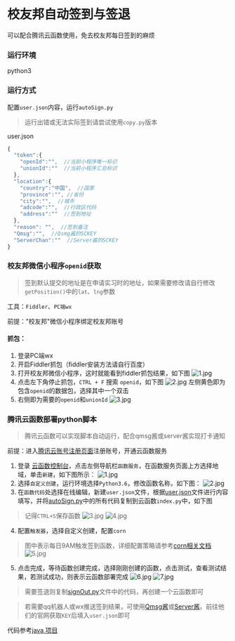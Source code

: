 # 校友邦自动签到与签退

可以配合腾讯云函数使用，免去校友邦每日签到的麻烦

### 运行环境

python3

### 运行方式

配置`user.json`内容，运行`autoSign.py`


> 运行出错或无法实际签到请尝试使用`copy.py`版本


user.json

```javascript
{
  "token":{
    "openId":"",  //当前小程序唯一标识
    "unionId":""  //当前小程序汇总标识
  },
  "location":{
    "country":"中国",  //国家
    "province":"", //省份
    "city":"",  //城市
    "adcode":"",  //行政区代码
    "address":""  //签到地址
  },
  "reason": "",  //签到备注
  "Qmsg":"",  //Qsmg酱的SCKEY
  "ServerChan":""  //Server酱的SCKEY
}
```

### 校友邦微信小程序`openid`获取

> 签到默认提交的地址是在申请实习时的地址，如果需要修改请自行修改`getPosition()`中的`lat`、`lng`参数

工具：`Fiddler`、`PC端wx`

前提："校友邦"微信小程序绑定校友邦账号

#### 抓包：
1. 登录PC端wx
2. 开启Fiddler抓包（fiddler安装方法请自行百度）
3. 打开校友邦微信小程序，这时就能看到fiddler抓包结果，如下图
![1.jpg](https://ae01.alicdn.com/kf/Ufb84babb909d447484df52a818947cf5W.jpg)
4. 点击左下角停止抓包，`CTRL + F` 搜索 `openid`，如下图
![2.jpg](https://ae01.alicdn.com/kf/U8fdb98f2d0134411892b5af943a43b00t.jpg)
左侧黄色即为包含`openid`的数据包，选择其中一个双击 
5. 右侧即为需要的`openid`和`unionId`
![3.jpg](https://ae01.alicdn.com/kf/U49ecae26904a4ded81d4ad18c683e32dR.jpg)

### 腾讯云函数部署python脚本

>腾讯云函数可以实现脚本自动运行，配合qmsg酱或server酱实现打卡通知

前提：进入[腾讯云账号注册页面](https://cloud.tencent.com/register)注册账号，开通云函数服务

1. 登录 [云函数控制台](https://cloud.tencent.com/login?s_url=https%3A%2F%2Fconsole.cloud.tencent.com%2Fscf)，点击左侧导航栏`函数服务`，在函数服务页面上方选择地域，单击`新建`，如下图所示：
![1.jpg](https://ae01.alicdn.com/kf/U067134e2785948f5b05ccdb8bd582c16S.jpg)
2. 选择`自定义创建`，运行环境选择`Python3.6`，修改函数名称，如下图：
![2.jpg](https://ae01.alicdn.com/kf/U873a0be7a91442d5aff2948544605bfet.jpg)
3. 在`函数代码`处选择在线编辑，新建`user.json`文件，根据[user.json](https://github.com/CncCbz/xybSign/blob/main/user.json)文件进行内容填写，并将[autoSign.py](https://github.com/CncCbz/xybSign/blob/main/autoSign.py)中的所有代码复制到云函数`index.py`中，如下图
>记得`CTRL+S`保存函数
![3.jpg](https://ae01.alicdn.com/kf/Uf8da1b423b004fb29a9de531ad0096a0M.jpg)
![4.jpg](https://ae01.alicdn.com/kf/Ufd4ecc4576be4542814cbbd492a10796v.jpg)
4. 配置`触发器`，选择自定义创建，配置`corn`
> 图中表示每日9AM触发签到函数，详细配置策略请参考[corn相关文档](https://cloud.tencent.com/document/product/583/9708#cron-.E8.A1.A8.E8.BE.BE.E5.BC.8F)
![5.jpg](https://ae01.alicdn.com/kf/U35a7a71247e04fdf8da58c794f854a40N.jpg)
5. 点击完成，等待函数创建完成，选择刚刚创建的函数，点击测试，查看测试结果，若测试成功，则表示云函数部署完成
![6.jpg](https://ae01.alicdn.com/kf/U5a8052c902dd4cc2b08b2b50d70270cfT.jpg)
![7.jpg](https://ae01.alicdn.com/kf/Ubc0fd3f3036e430b9fe73f91e5df42a9S.jpg)

> 需要签退则复制[signOut.py](https://github.com/CncCbz/xybSign/blob/main/signOut.py)文件中的代码，再创建一个云函数即可

> 若需要qq机器人或wx推送签到结果，可使用[Qmsg酱](https://qmsg.zendee.cn/)或[Server酱](http://sc.ftqq.com/3.versionServer)。前往他们的官网获取`KEY`后填入`user.json`即可

代码参考[java 项目](https://github.com/xiaomingxingwu/xyb-sign)
